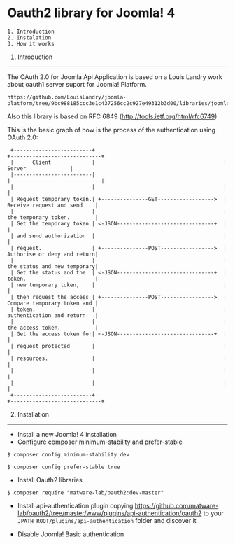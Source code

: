 # Oauth2 library for Joomla! 4

	1. Introduction
	2. Instalation
	3. How it works


1. Introduction
---------------

The OAuth 2.0 for Joomla Api Application is based on a Louis Landry work about 
oauth1 server suport for Joomla! Platform.

```
https://github.com/LouisLandry/joomla-platform/tree/9bc988185ccc3e1c437256cc2c927e49312b3d00/libraries/joomla/oauth1
```
Also this library is based on RFC 6849 (http://tools.ietf.org/html/rfc6749)


This is the basic graph of how is the process of the authentication using OAuth 2.0:

```
 +-------------------------+                                         +-----------------------------+
 |      Client             |                                         |         Server              |
 |-------------------------|                                         |-----------------------------|
 |                         |                                         |                             |
 | Request temporary token.| +---------------GET------------------>  | Receive request and send    |
 |                         |                                         | the temporary token.        |
 | Get the temporary token | <-JSON-------------------------------+  |                             |
 | and send authorization  |                                         |                             |
 | request.                | +---------------POST----------------->  | Authorise or deny and return|
 |                         |                                         | the status and new temporary|
 | Get the status and the  | <-JSON-------------------------------+  | token.                      |
 | new temporary token,    |                                         |                             |
 | then request the access | +---------------POST----------------->  | Compare temporary token and |
 | token.                  |                                         | authentication and return   |
 |                         |                                         | the access token.           |
 | Get the access token for| <-JSON-------------------------------+  |                             |
 | request protected       |                                         |                             |
 | resources.              |                                         |                             |
 |                         |                                         |                             |
 |                         |                                         |                             |
 +-------------------------+                                         +-----------------------------+
```

2. Installation
---------------

* Install a new Joomla! 4 installation
* Configure composer minimum-stability and prefer-stable

```
$ composer config minimum-stability dev

$ composer config prefer-stable true
```
* Install Oauth2 libraries

```
$ composer require "matware-lab/oauth2:dev-master"
```

* Install api-authentication plugin copying https://github.com/matware-lab/oauth2/tree/master/www/plugins/api-authentication/oauth2 to your `JPATH_ROOT/plugins/api-authentication` folder and discover it

* Disable Joomla! Basic authentication

